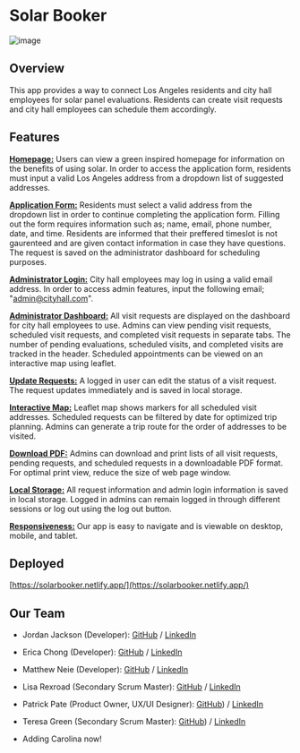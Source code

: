 # Solar Booker

![image](https://github.com/user-attachments/assets/c865ae95-adeb-4dbf-b9ff-a848f44aecbb)

## Overview

This app provides a way to connect Los Angeles residents and city hall employees for solar panel evaluations. Residents can create visit requests and city hall employees can schedule them accordingly.

## Features

**<u>Homepage:</u>**
Users can view a green inspired homepage for information on the benefits of using solar. In order to access the application form, residents must input a valid Los Angeles address from a dropdown list of suggested addresses.

**<u>Application Form:</u>**
Residents must select a valid address from the dropdown list in order to continue completing the application form. Filling out the form requires information such as; name, email, phone number, date, and time. Residents are informed that their preffered timeslot is not gaurenteed and are given contact information in case they have questions. The request is saved on the administrator dashboard for scheduling purposes.

**<u>Administrator Login:</u>**
City hall employees may log in using a valid email address. In order to access admin features, input the following email; "admin@cityhall.com".

**<u>Administrator Dashboard:</u>**
All visit requests are displayed on the dashboard for city hall employees to use. Admins can view pending visit requests, scheduled visit requests, and completed visit requests in separate tabs. The number of pending evaluations, scheduled visits, and completed visits are tracked in the header. Scheduled appointments can be viewed on an interactive map using leaflet. 

**<u>Update Requests:</u>**
A logged in user can edit the status of a visit request. The request updates immediately and is saved in local storage.

**<u>Interactive Map:</u>**
Leaflet map shows markers for all scheduled visit addresses. Scheduled requests can be filtered by date for optimized trip planning. Admins can generate a trip route for the order of addresses to be visited.

**<u>Download PDF:</u>**
Admins can download and print lists of all visit requests, pending requests, and scheduled requests in a downloadable PDF format. For optimal print view, reduce the size of web page window.

**<u>Local Storage:</u>**
All request information and admin login information is saved in local storage. Logged in admins can remain logged in through different sessions or log out using the log out button.

**<u>Responsiveness:</u>**
Our app is easy to navigate and is viewable on desktop, mobile, and tablet.

## Deployed

[https://solarbooker.netlify.app/](https://solarbooker.netlify.app/)

## Our Team

- Jordan Jackson (Developer): [GitHub](https://github.com/jordanr2m) / [LinkedIn](https://www.linkedin.com/in/jordanjacksondeveloper/)
- Erica Chong (Developer): [GitHub](https://github.com/chonger878) / 
[LinkedIn](https://linkedin.com/in/charwaeericachong)
- Matthew Neie (Developer): [GitHub](https://github.com/MatthewNeie) / [LinkedIn](https://linkedin.com/in/matthew-neie)
- Lisa Rexroad (Secondary Scrum Master): [GitHub](https://github.com/lrexroad) / [LinkedIn](https://www.linkedin.com/in/lisa-rexroad-csm-sa-ccmp-b556511b/)
- Patrick Pate (Product Owner, UX/UI Designer):  [GitHub](https://github.com/Patpate89)) / [LinkedIn](https://www.linkedin.com/in/patrick-pate)
- Teresa Green (Secondary Scrum Master):  [GitHub](https://github.com/Tegsy)) / [LinkedIn](https://www.linkedin.com/in/t-g-78b60b5/)

- Adding Carolina now!
